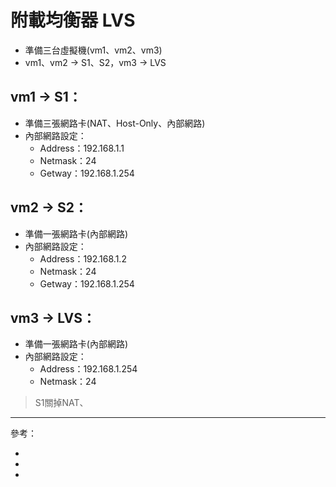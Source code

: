 # 附載均衡器 LVS
* 準備三台虛擬機(vm1、vm2、vm3)
* vm1、vm2 -> S1、S2，vm3 -> LVS
## vm1 -> S1：
* 準備三張網路卡(NAT、Host-Only、內部網路)
* 內部網路設定：
  * Address：192.168.1.1
  * Netmask：24
  * Getway：192.168.1.254
## vm2 -> S2：
* 準備一張網路卡(內部網路)
* 內部網路設定：
  * Address：192.168.1.2
  * Netmask：24
  * Getway：192.168.1.254
## vm3 -> LVS：
* 準備一張網路卡(內部網路)
* 內部網路設定：
  * Address：192.168.1.254
  * Netmask：24
> S1關掉NAT、

---
參考：
- []()
- []()
- []()